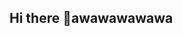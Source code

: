 ## Hi there 👋awawawawawa

<!--
**clockslow/clockslow** is a ✨ _special_ ✨ repository because its `README.md` (this file) appears on your GitHub profile.

Here are some ideas to get you started:
awa
- 🔭 I’m currently working on ...
- 🌱 I’m currently learning ...
- 👯 I’m looking to collaborate on ...
- 🤔 I’m looking for help with ...
- 💬 Ask me about ...
- 📫 How to reach me: ...
- 😄 Pronouns: ...
- ⚡ Fun fact: ...
-->
